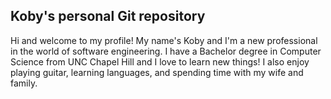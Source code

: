 **Koby's personal Git repository**
---
Hi and welcome to my profile! My name's Koby and I'm a new professional in the world of software engineering. I have a Bachelor degree in Computer Science from UNC Chapel Hill and I love to learn new things!
I also enjoy playing guitar, learning languages, and spending time with my wife and family.
